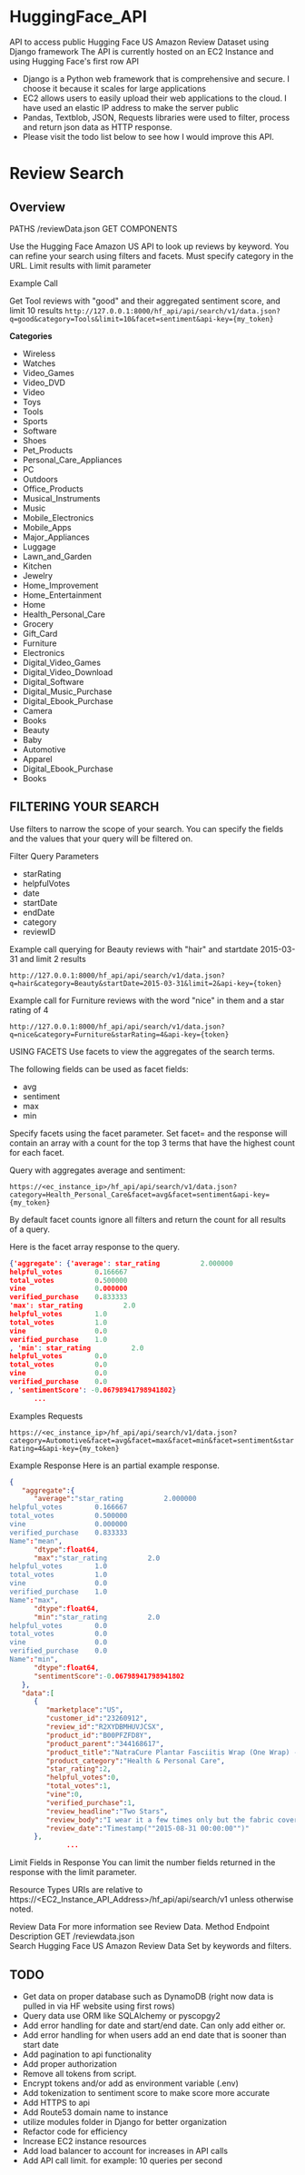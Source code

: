 # HuggingFace_API
API to access public Hugging Face US Amazon Review Dataset using Django framework
The API is currently hosted on an EC2 Instance and using Hugging Face's first row API 

* Django is a Python web framework that is comprehensive and secure. I choose it because it scales for large applications
* EC2 allows users to easily upload their web applications to the cloud. I have used an elastic IP address to make the server public
* Pandas, Textblob, JSON, Requests libraries were used to filter, process and return json data as HTTP response. 
* Please visit the todo list below to see how I would improve this API. 

# Review Search
## Overview

PATHS
/reviewData.json
GET
COMPONENTS

Use the Hugging Face Amazon US API to look up reviews by keyword. You can refine your search using filters and facets.
Must specify category in the URL. Limit results with limit parameter

Example Call

Get Tool reviews with "good" and their aggregated sentiment score, and limit 10 results
`http://127.0.0.1:8000/hf_api/api/search/v1/data.json?q=good&category=Tools&limit=10&facet=sentiment&api-key={my_token}`


**Categories**


* Wireless
* Watches
* Video_Games
* Video_DVD
* Video
* Toys
* Tools
* Sports
* Software
* Shoes
* Pet_Products
* Personal_Care_Appliances
* PC
* Outdoors
* Office_Products
* Musical_Instruments
* Music
* Mobile_Electronics
* Mobile_Apps
* Major_Appliances
* Luggage
* Lawn_and_Garden
* Kitchen
* Jewelry
* Home_Improvement
* Home_Entertainment
* Home
* Health_Personal_Care
* Grocery
* Gift_Card
* Furniture
* Electronics
* Digital_Video_Games
* Digital_Video_Download
* Digital_Software
* Digital_Music_Purchase
* Digital_Ebook_Purchase
* Camera
* Books
* Beauty
* Baby
* Automotive
* Apparel
* Digital_Ebook_Purchase
* Books


## FILTERING YOUR SEARCH

Use filters to narrow the scope of your search. You can specify the fields and the values that your query will be filtered on.

Filter Query Parameters

* starRating
* helpfulVotes
* date
* startDate
* endDate
* category
* reviewID

Example call querying for Beauty reviews with "hair" and startdate 2015-03-31 and limit 2 results

`http://127.0.0.1:8000/hf_api/api/search/v1/data.json?q=hair&category=Beauty&startDate=2015-03-31&limit=2&api-key={token}`

Example call for Furniture reviews with the word "nice" in them and a star rating of 4

`http://127.0.0.1:8000/hf_api/api/search/v1/data.json?q=nice&category=Furniture&starRating=4&api-key={token}`


USING FACETS
Use facets to view the aggregates of the search terms.

The following fields can be used as facet fields: 
* avg 
* sentiment
* max
* min

Specify facets using the facet parameter. Set facet=<field> and the response will contain an array with a count for the top 3 terms that have the highest count for each facet.

Query with aggregates average and sentiment:

`https://<ec_instance_ip>/hf_api/api/search/v1/data.json?category=Health_Personal_Care&facet=avg&facet=sentiment&api-key={my_token}`

By default facet counts ignore all filters and return the count for all results of a query. 

Here is the facet array response to the query.
```json
{'aggregate': {'average': star_rating          2.000000
helpful_votes        0.166667
total_votes          0.500000
vine                 0.000000
verified_purchase    0.833333
'max': star_rating          2.0
helpful_votes        1.0
total_votes          1.0
vine                 0.0
verified_purchase    1.0
, 'min': star_rating          2.0
helpful_votes        0.0
total_votes          0.0
vine                 0.0
verified_purchase    0.0
, 'sentimentScore': -0.06798941798941802}
      ...
```
Examples Requests
      
`https://<ec_instance_ip>/hf_api/api/search/v1/data.json?category=Automotive&facet=avg&facet=max&facet=min&facet=sentiment&starRating=4&api-key={my_token}`

Example Response
Here is an partial example response.

```json
{
   "aggregate":{
      "average":"star_rating          2.000000
helpful_votes        0.166667
total_votes          0.500000
vine                 0.000000
verified_purchase    0.833333
Name":"mean",
      "dtype":float64,
      "max":"star_rating          2.0
helpful_votes        1.0
total_votes          1.0
vine                 0.0
verified_purchase    1.0
Name":"max",
      "dtype":float64,
      "min":"star_rating          2.0
helpful_votes        0.0
total_votes          0.0
vine                 0.0
verified_purchase    0.0
Name":"min",
      "dtype":float64,
      "sentimentScore":-0.06798941798941802
   },
   "data":[
      {
         "marketplace":"US",
         "customer_id":"23260912",
         "review_id":"R2XYDBMHUVJCSX",
         "product_id":"B00PFZFD8Y",
         "product_parent":"344168617",
         "product_title":"NatraCure Plantar Fasciitis Wrap (One Wrap) - 1291-S CAT Arch Support (Small/Medium)",
         "product_category":"Health & Personal Care",
         "star_rating":2,
         "helpful_votes":0,
         "total_votes":1,
         "vine":0,
         "verified_purchase":1,
         "review_headline":"Two Stars",
         "review_body":"I wear it a few times only but the fabric cover the jelly pad already broken.",
         "review_date":"Timestamp(""2015-08-31 00:00:00"")"
      },
              ...
```
Limit Fields in Response
You can limit the number fields returned in the response with the limit parameter.

Resource Types
URIs are relative to https://<EC2_Instance_API_Address>/hf_api/api/search/v1 unless otherwise noted.

Review Data
For more information see Review Data.
Method	Endpoint	Description
GET	/reviewdata.json	
Search Hugging Face US Amazon Review Data Set by keywords and filters.


## TODO

* Get data on proper database such as DynamoDB (right now data is pulled in via HF website using first rows)
* Query data use ORM like SQLAlchemy or pyscopgy2
* Add error handling for date and start/end date. Can only add either or. 
* Add error handling for when users add an end date that is sooner than start date
* Add pagination to api functionality
* Add proper authorization
* Remove all tokens from script. 
* Encrypt tokens and/or add as environment variable (.env)
* Add tokenization to sentiment score to make score more accurate
* Add HTTPS to api
* Add Route53 domain name to instance
* utilize modules folder in Django for better organization
* Refactor code for efficiency
* Increase EC2 instance resources
* Add load balancer to account for increases in API calls
* Add API call limit. for example: 10 queries per second
      
      

